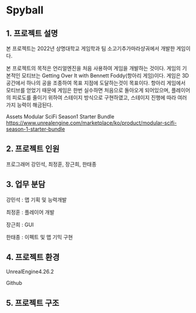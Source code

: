 # Spyball
## 1. 프로젝트 설명
본 프로젝트는 2022년 상명대학교 게임학과 팀 소고기추가마라샹궈에서 개발한 게임이다.

본 프로젝트의 목적은 언리얼엔진을 처음 사용하여 게임을 개발하는 것이다.
게임의 기본적인 모티브는 Getting Over It with Bennett Foddy(항아리 게임)이다.
게임은 3D공간에서 하나의 공을 조종하여 목표 지점에 도달하는것이 목표이다.
항아리 게임에서 모티브를 얻었기 때문에 게임은 한번 실수하면 처음으로 돌아오게 되어있으며, 플레이어의 피로도를 줄이기 위하여 스테이지 방식으로 구현하였고, 스테이지 진행에 따라 여러가지 능력이 해금된다.

Assets
Modular SciFi Season1 Starter Bundle
<https://www.unrealengine.com/marketplace/ko/product/modular-scifi-season-1-starter-bundle>

## 2. 프로젝트 인원
프로그래머 강민석, 최정훈, 장근희, 한태종 

## 3. 업무 분담
강민석 : 맵 기획 및 능력개발

최정훈 : 플레이어 개발

장근희 : GUI

한태종 : 이펙트 및 맵 기믹 구현

## 4. 프로젝트 환경

 UnrealEngine4.26.2

 Github

## 5. 프로젝트 구조 
```

```
